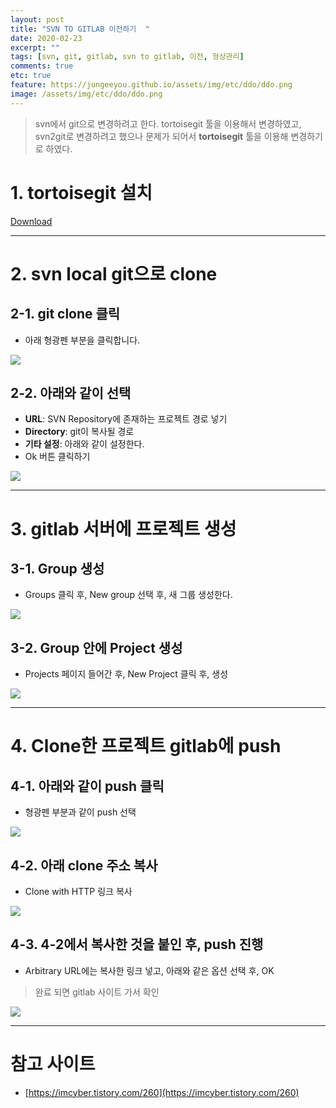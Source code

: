 ```yaml
---
layout: post
title: "SVN TO GITLAB 이전하기  "
date: 2020-02-23
excerpt: ""
tags: [svn, git, gitlab, svn to gitlab, 이전, 형상관리]
comments: true
etc: true
feature: https://jungeeyou.github.io/assets/img/etc/ddo/ddo.png
image: /assets/img/etc/ddo/ddo.png
---
```


> svn에서 git으로 변경하려고 한다.  tortoisegit 툴을 이용해서 변경하였고, svn2git로 변경하려고 했으나 문제가 되어서 **tortoisegit** 툴을 이용해 변경하기로 하였다.

# 1. tortoisegit 설치

[Download](https://tortoisegit.org/download/)

---

# 2. svn local git으로 clone

## 2-1. git clone 클릭

- 아래 형광펜 부분을 클릭합니다.

![](/assets/img/etc/svn_to_git/1.png)

## 2-2. 아래와 같이 선택

- **URL**: SVN Repository에 존재하는 프로젝트 경로 넣기
- **Directory**: git이 복사될 경로
- **기타 설정**: 아래와 같이 설정한다.
- Ok 버튼 클릭하기

![](/assets/img/etc/svn_to_git/Untitled.png)

---

# 3. gitlab 서버에 프로젝트 생성

## 3-1. Group 생성

- Groups 클릭 후, New group 선택 후, 새 그룹 생성한다.

![](/assets/img/etc/svn_to_git/Untitled%201.png)

## 3-2. Group 안에 Project 생성

- Projects 페이지 들어간 후, New Project 클릭 후, 생성

![](/assets/img/etc/svn_to_git/Untitled%202.png)

---

# 4. Clone한 프로젝트 gitlab에 push

## 4-1. 아래와 같이 push 클릭

- 형광펜 부분과 같이 push 선택

![](/assets/img/etc/svn_to_git/Untitled%203.png)

## 4-2. 아래 clone 주소 복사

- Clone with HTTP 링크 복사

![](/assets/img/etc/svn_to_git/Untitled%204.png)

## 4-3. 4-2에서 복사한 것을 붙인 후, push 진행

- Arbitrary URL에는 복사한 링크 넣고, 아래와 같은 옵션 선택 후, OK

> 완료 되면 gitlab 사이트 가서 확인

![](/assets/img/etc/svn_to_git/Untitled%205.png)

---

# 참고 사이트

- [https://imcyber.tistory.com/260](https://imcyber.tistory.com/260)
